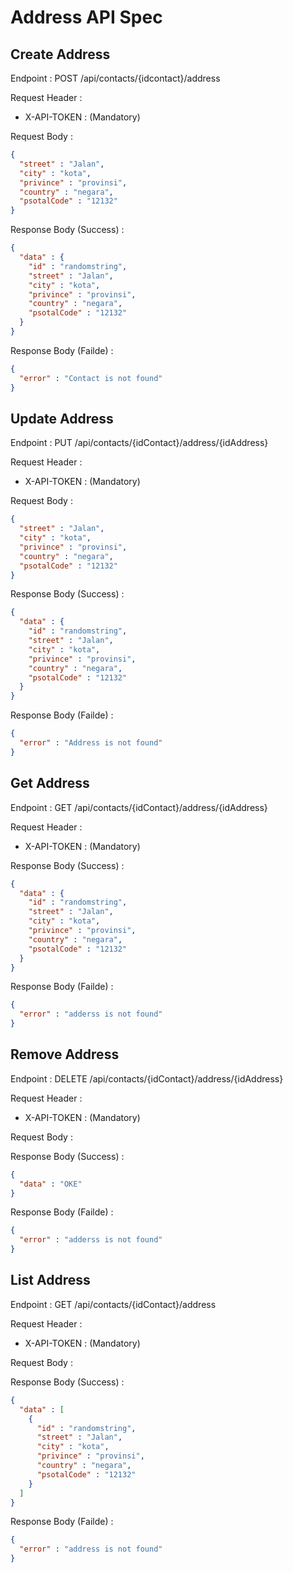 # Address API Spec

## Create Address

Endpoint : POST /api/contacts/{idcontact}/address

Request Header :
- X-API-TOKEN : (Mandatory)

Request Body :

```json
{
  "street" : "Jalan",
  "city" : "kota",
  "privince" : "provinsi",
  "country" : "negara",
  "psotalCode" : "12132"
}
```

Response Body (Success) :
```json
{
  "data" : {
    "id" : "randomstring",
    "street" : "Jalan",
    "city" : "kota",
    "privince" : "provinsi",
    "country" : "negara",
    "psotalCode" : "12132"
  }
}
```

Response Body (Failde) :
```json
{
  "error" : "Contact is not found"
}
```


## Update Address


Endpoint : PUT /api/contacts/{idContact}/address/{idAddress}

Request Header :
- X-API-TOKEN : (Mandatory)

Request Body :

```json
{
  "street" : "Jalan",
  "city" : "kota",
  "privince" : "provinsi",
  "country" : "negara",
  "psotalCode" : "12132"
}
```

Response Body (Success) :
```json
{
  "data" : {
    "id" : "randomstring",
    "street" : "Jalan",
    "city" : "kota",
    "privince" : "provinsi",
    "country" : "negara",
    "psotalCode" : "12132"
  }
}
```

Response Body (Failde) :
```json
{
  "error" : "Address is not found"
}
```



## Get Address

Endpoint : GET /api/contacts/{idContact}/address/{idAddress}

Request Header :
- X-API-TOKEN : (Mandatory)



Response Body (Success) :
```json
{
  "data" : {
    "id" : "randomstring",
    "street" : "Jalan",
    "city" : "kota",
    "privince" : "provinsi",
    "country" : "negara",
    "psotalCode" : "12132"
  }
}
```

Response Body (Failde) :
```json
{
  "error" : "adderss is not found"
}
```



## Remove Address

Endpoint : DELETE /api/contacts/{idContact}/address/{idAddress}

Request Header :
- X-API-TOKEN : (Mandatory)

Request Body :

Response Body (Success) :
```json
{
  "data" : "OKE"
}
```

Response Body (Failde) :
```json
{
  "error" : "adderss is not found"
}
```



## List Address


Endpoint : GET /api/contacts/{idContact}/address

Request Header :
- X-API-TOKEN : (Mandatory)

Request Body :

Response Body (Success) :
```json
{
  "data" : [
    {
      "id" : "randomstring",
      "street" : "Jalan",
      "city" : "kota",
      "privince" : "provinsi",
      "country" : "negara",
      "psotalCode" : "12132"
    }
  ]
}
```

Response Body (Failde) :
```json
{
  "error" : "address is not found"
}
```

